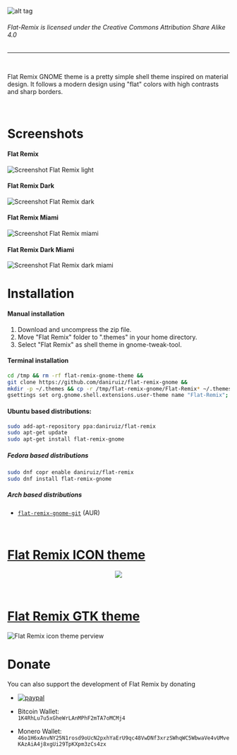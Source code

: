 ![alt tag](https://github.com/daniruiz/Flat-Remix-GNOME-theme/blob/master/Images/logo.png?raw=true)

###### Flat-Remix is licensed under the Creative Commons Attribution Share Alike 4.0
<hr>
<br>

Flat Remix GNOME theme is a pretty simple shell theme inspired on material design. It follows a modern design using "flat" colors with high contrasts and sharp borders.

<br/>

# Screenshots

#### Flat Remix
![Screenshot Flat Remix light](https://raw.githubusercontent.com/daniruiz/Flat-Remix-GNOME-theme/master/Images/1.png)
#### Flat Remix Dark
![Screenshot Flat Remix dark](https://raw.githubusercontent.com/daniruiz/Flat-Remix-GNOME-theme/master/Images/1dark.png)
#### Flat Remix Miami
![Screenshot Flat Remix miami](https://raw.githubusercontent.com/daniruiz/Flat-Remix-GNOME-theme/master/Images/1miami.png)
#### Flat Remix Dark Miami
![Screenshot Flat Remix dark miami](https://raw.githubusercontent.com/daniruiz/Flat-Remix-GNOME-theme/master/Images/1dark-miami.png)


# Installation

#### Manual installation

1. Download and uncompress the zip file.
1. Move "Flat Remix" folder to ".themes" in your home directory.
1. Select "Flat Remix" as shell theme in gnome-tweak-tool.

#### Terminal installation

```sh
cd /tmp && rm -rf flat-remix-gnome-theme &&
git clone https://github.com/daniruiz/flat-remix-gnome &&
mkdir -p ~/.themes && cp -r /tmp/flat-remix-gnome/Flat-Remix* ~/.themes &&
gsettings set org.gnome.shell.extensions.user-theme name "Flat-Remix";
```

#### Ubuntu based distributions:

```sh
sudo add-apt-repository ppa:daniruiz/flat-remix
sudo apt-get update
sudo apt-get install flat-remix-gnome
```

##### Fedora based distributions

```sh
sudo dnf copr enable daniruiz/flat-remix
sudo dnf install flat-remix-gnome
```

##### Arch based distributions
+ [`flat-remix-gnome-git`](https://aur.archlinux.org/packages/flat-remix-gnome-git/) (AUR)

<br/>

# [Flat Remix ICON theme](https://github.com/daniruiz/Flat-Remix/)  

<p align="center">
<img src="https://raw.githubusercontent.com/daniruiz/Flat-Remix/master/preview.png">
</p>

<br/>

# [Flat Remix GTK theme](https://github.com/daniruiz/flat-remix-gtk)
![Flat Remix icon theme perview](https://raw.githubusercontent.com/daniruiz/Flat-Remix-GTK/master/1.png)


# Donate

You can also support the development of Flat Remix by donating  

- [![paypal](https://www.paypalobjects.com/en_US/i/btn/btn_donateCC_LG.gif)](https://www.paypal.com/cgi-bin/webscr?cmd=_s-xclick&hosted_button_id=7LEWLS78EAJGJ)

- Bitcoin Wallet:  
`1K4RhLu7u5xGheWrLAnMPhF2mTA7oMCMj4`  
  
- Monero Wallet:   `46o1H6xAnvNY25N1rosd9oUcN2pxhYaErU9qc48VwDNf3xrzSWhqWC5WbwaVe4vUMveKAzAiA4j8xgUi29TpKXpm3zCs4zx`  
